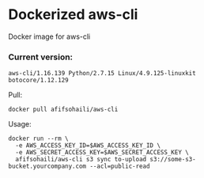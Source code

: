 # Dockerized aws-cli
Docker image for aws-cli

### Current version:
```
aws-cli/1.16.139 Python/2.7.15 Linux/4.9.125-linuxkit botocore/1.12.129
```

Pull:
```
docker pull afifsohaili/aws-cli
```

Usage:
```
docker run --rm \
  -e AWS_ACCESS_KEY_ID=$AWS_ACCESS_KEY_ID \
  -e AWS_SECRET_ACCESS_KEY=$AWS_SECRET_ACCESS_KEY \
  afifsohaili/aws-cli s3 sync to-upload s3://some-s3-bucket.yourcompany.com --acl=public-read
```
